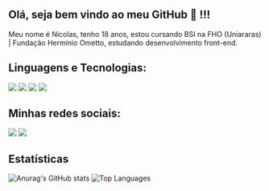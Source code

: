 ## Olá, seja bem vindo ao meu GitHub 👋 !!!

Meu nome é Nicolas, tenho 18 anos, estou cursando BSI na FHO (Uniararas) | Fundação Hermínio Ometto, estudando desenvolvimento front-end.

## Linguagens e Tecnologias:

[<img src="https://img.shields.io/badge/HTML5-E34F26?style=for-the-badge&logo=html5&logoColor=white"/>]()
[<img src="https://img.shields.io/badge/CSS3-1572B6?style=for-the-badge&logo=css3&logoColor=white"/>]()
[<img src="https://img.shields.io/badge/JavaScript-323330?style=for-the-badge&logo=javascript&logoColor=F7DF1E"/>]()
[<img src="https://img.shields.io/badge/Visual_Studio_Code-0078D4?style=for-the-badge&logo=visual%20studio%20code&logoColor=white"/>]()

## Minhas redes sociais:
<a href="#" target="_blank"><img src="https://img.shields.io/badge/linkedin-0077B5.svg?style=for-the-badge&logo=linkedin&logoColor=white"/></a>
<a href="mailto:nicolas.gracioli@gmail.com"><img src="https://img.shields.io/badge/Gmail-D14836?style=for-the-badge&logo=gmail&logoColor=white"/></a>

## Estatísticas
![Anurag's GitHub stats](https://github-readme-stats.vercel.app/api?username=ngracioli&show_icons=true) ![Top Languages](https://github-readme-stats.vercel.app/api/top-langs/?username=ngracioli&hide=jupyter%20notebook&langs_count=20&count_private=true&show_icons=true&layout=compact) 
